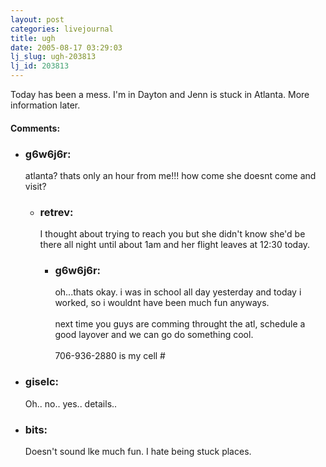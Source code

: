 ```yaml
---
layout: post
categories: livejournal
title: ugh
date: 2005-08-17 03:29:03
lj_slug: ugh-203813
lj_id: 203813
---
```

Today has been a mess. I'm in Dayton and Jenn is stuck in Atlanta. More information later.


<div id="comments"><h4>Comments:</h4><div class="lj-comments"><ul>
<li><h3>g6w6j6r: </h3>
<a id="comment-466"></a>
<p>atlanta? thats only an hour from me!!! how come she doesnt come and visit?</p>
<ul>
<li><h3>retrev: </h3>
<a id="comment-467"></a>
<p>I thought about trying to reach you but she didn't know she'd be there all night until about 1am and her flight leaves at 12:30 today.</p>
<ul>
<li><h3>g6w6j6r: </h3>
<a id="comment-470"></a>
<p>oh...thats okay. i was in school all day yesterday and today i worked, so i wouldnt have been much fun anyways. <br>
<br>
next time you guys are comming throught the atl, schedule a good layover and we can go do something cool.<br>
<br>
706-936-2880 is my cell #</p>
</li>
</ul>
</li>
</ul>
</li>
<li><h3>giselc: </h3>
<a id="comment-468"></a>
<p>Oh.. no.. yes.. details.. </p>
</li>
<li><h3>bits: </h3>
<a id="comment-469"></a>
<p>Doesn't sound lke much fun.  I hate being stuck places.</p>
</li>
</ul></div></div>
